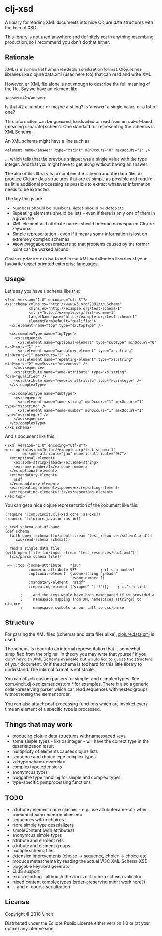 # clj-xsd

A library for reading XML documents into nice Clojure data structures
with the help of XSD.

This library is not used anywhere and definitely not in anything resembling
production, so I recommend you don't do that either.

## Rationale
XML is a somewhat human readable serialization format. Clojure has
libraries like clojure.data.xml (used here too) that can read and write
XML.

However, an XML file alone is not enough to describe the full meaning of
the file. Say we have an element like
```
<answer>42</answer>
```

Is that 42 a number, or maybe a string? Is 'answer' a single value, or a list
of one?

This information can be guessed, hardcoded or read from an out-of-band
(meaning separate) schema. One standard for representing the
schemas is [XML Schema](https://www.w3.org/TR/xmlschema-0/).

An XML schema might have a line such as
```
<element name="answer" type="xs:int" minOccurs="0" maxOccurs="1" />
```
... which tells that the previous snippet was a single value with
the type integer. And that you might have to get along without having
an answer.

The aim of this library is to combine the schema and the data files
to produce Clojure data structures that are as simple as possible
and require as little additional processing as possible to extract
whatever information needs to be extracted.

The key things are
* Numbers should be numbers, dates should be dates etc
* Repeating elements should be lists - even if there is only
  one of them in a given file
* XML element and attribute names should become namespaced
  Clojure keywords
* Simple representation - even if it means some information
  is lost on extremely complex schemas
* Allow pluggable deserializers so that problems caused by the former
  point can be worked around

Obvious prior art can be found in the XML serialization libraries
of your favourite object oriented enterprise languages.

## Usage

Let's say you have a schema like this:

```
<?xml version="1.0" encoding="utf-8"?>
<xs:schema xmlns:xs="http://www.w3.org/2001/XMLSchema"
           xmlns:ex="http://example.org/test-schema-1"
           xmlns="http://example.org/test-schema-1"
           targetNamespace="http://example.org/test-schema-1"
           elementFormDefault="qualified">
  <xs:element name="top" type="ex:topType" />

  <xs:complexType name="topType">
    <xs:sequence>
      <xs:element name="optional-element" type="subType" minOccurs="0" maxOccurs="1" />
      <xs:element name="mandatory-element" type="xs:string" minOccurs="1" maxOccurs="1" />
      <xs:element name="repeating-element" type="xs:string" minOccurs="0" maxOccurs="unbounded" />
    </xs:sequence>
    <xs:attribute name="some-attribute" type="xs:string" form="qualified" />
    <xs:attribute name="numeric-attribute" type="xs:integer" />
  </xs:complexType>

  <xs:complexType name="subType">
    <xs:sequence>
      <xs:element name="some-string" minOccurs="1" maxOccurs="1" type="xs:string" />
      <xs:element name="some-number" minOccurs="1" maxOccurs="1" type="xs:integer" />
    </xs:sequence>
  </xs:complexType>
</xs:schema>
```

And a document like this:

```
<?xml version="1.0" encoding="utf-8"?>
<ex:top xmlns:ex="http://example.org/test-schema-1"
        ex:some-attribute="jau" numeric-attribute="987">
  <ex:optional-element>
    <ex:some-string>jabada</ex:some-string>
    <ex:some-number>1</ex:some-number>
  </ex:optional-element>
  <ex:mandatory-element>
    asdf
  </ex:mandatory-element>
  <ex:repeating-element>yippee</ex:repeating-element>
  <ex:repeating-element>!!!</ex:repeating-element>
</ex:top>
```

You can get a nice clojure representation of the document like this:

```
(require '[com.vincit.clj-xsd.core :as cxs])
(require '[clojure.java.io :as io])

; read schema out-of-band
(def schema 
  (with-open [schema (io/input-stream "test_resources/schema1.xsd")]
    (cxs/read-schema schema)))
    
; read a single data file
(with-open [file (io/input-stream "test_resources/doc1.xml")]
  (cxs/parse schema file))
  
 => {:top {:some-attribute    "jau"
           :numeric-attribute 987           ; it's a number!
           :optional-element  {:some-string "jabada"
                               :some-number 1}
           :mandatory-element  "asdf"
           :repeating-element ("yippee" "!!!")}}    ; it's a list!

       ; ... and the keys would have been namespaced if we provided a
       ;     namespace mapping from XML namespaces (strings) to clojure
       ;     namespace symbols on our call to cxs/parse
```

## Structure
For parsing the XML files (schemas and data files alike), [clojure.data.xml](https://github.com/clojure/data.xml)
is used.

The schema is read into an internal representation that
is somewhat simplified from the original. In theory you may write that
yourself if you don't have an XML Schema available but would like to
guess the structure of your document. Or if the schema is too hard for this
little library to understand. The internal format is not stable.

You can attach custom parsers for simple- and complex types. See 
com.vincit.clj-xsd.parser.custom.* for examples. There is also a
generic order-preserving parser which can read sequences with nested
groups without losing the element order.

You can also attach post-processing functions which are invoked every
time an element of a specific type is processed.

## Things that may work
* producing clojure data structures with namespaced keys
* some simple types - like xs:integer - will have the correct type in the deserialization result
* multiplicity of elements causes clojure lists
* sequence and choice type complex types
* xsi:type schema overrides
* complex type extensions
* anonymous types
* pluggable type handling for simple and complex types
* type-specific postprocessing functions

## TODO
* attribute / element name clashes - e.g. use attributename-attr when element of same name in elements
* sequences within choices
* more simple type deserializers
* simpleContent (with attributes)
* anonymous simple types
* attribute and element refs
* attribute and element groups
* multiple schema files
* extension improvements (choice -> sequence, choice -> choice etc)
* produce metaschema by reading the actual W3C XML Schema XSD
* pluggable keyword generator
* CLJS support
* error reporting - although the aim is not to be a schema validator
* mixed content complex types (order-preserving might work here?)
* ... and of course serialization

## License

Copyright © 2018 Vincit

Distributed under the Eclipse Public License either version 1.0 or (at
your option) any later version.
